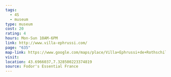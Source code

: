 ```yaml
---
tags:
  - 4S
  - museum
type: museum
cost: 20
rating: 4
hours: Mon-Sun 10AM-6PM
link: http://www.villa-ephrussi.com/
page: "635"
map-link: https://www.google.com/maps/place/Villa+Ephrussi+de+Rothschild/@43.6966565,7.3235947,17z/data=!3m1!4b1!4m6!3m5!1s0x12cddb3861282f8d:0xb1c3e4b067b2324f!8m2!3d43.6966527!4d7.3284656!16s%2Fg%2F11b5qr5y3_?entry=ttu&g_ep=EgoyMDI0MTAwNy4xIKXMDSoASAFQAw%3D%3D
visit: 
location: 43.6966037,7.328500223374819
source: Fodor's Essential France
---
```

